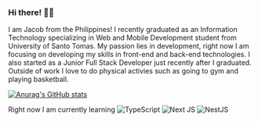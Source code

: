 ### Hi there! 👋🏻

I am Jacob from the Philippines! I recently graduated as an Information Technology specializing in Web and Mobile Development student from University of Santo Tomas. My passion lies in development, right now I am focusing on developing my skills in front-end and back-end technologies. I also started as a Junior Full Stack Developer just recently after I graduated. Outside of work I love to do physical activies such as going to gym and playing basketball.

[![Anurag's GitHub stats](https://github-readme-stats.vercel.app/api?username=cisjacob)](https://github.com/anuraghazra/github-readme-stats)

Right now I am currently learning ![TypeScript](https://img.shields.io/badge/typescript-%23007ACC.svg?style=for-the-badge&logo=typescript&logoColor=white) ![Next JS](https://img.shields.io/badge/Next-black?style=for-the-badge&logo=next.js&logoColor=white) ![NestJS](https://img.shields.io/badge/nestjs-%23E0234E.svg?style=for-the-badge&logo=nestjs&logoColor=white)
